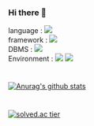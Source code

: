 ### Hi there 👋

<!--
**mankicho/mankicho** is a ✨ _special_ ✨ repository because its `README.md` (this file) appears on your GitHub profile.

Here are some ideas to get you started:

- 🔭 I’m currently working on ...
- 🌱 I’m currently learning ...
- 👯 I’m looking to collaborate on ...
- 🤔 I’m looking for help with ...
- 💬 Ask me about ...
- 📫 How to reach me: ...
- 😄 Pronouns: ...
- ⚡ Fun fact: ...
-->


language :  <img src="https://img.shields.io/badge/java-007396?style=flat-square&logo=java&logoColor=white"/><br>
framework :  <img src="https://img.shields.io/badge/spring-6DB33F?style=flat-square&logo=spring&logoColor=white"/><br>
DBMS : <img src="https://img.shields.io/badge/mysql-4479A1?style=flat-square&logo=spring&logoColor=white"/><br>
Environment : <img src="https://img.shields.io/badge/aws-232F3E?style=flat-square&logo=AmazonAWS&logoColor=white"/> <img src="https://img.shields.io/badge/linux-FCC624?style=flat-square&logo=linux&logoColor=white"/><br>
# 
[![Anurag's github stats](https://github-readme-stats.vercel.app/api?username=mankicho&show_icons=true&theme=highcontrast)](https://github.com/mankicho/github-readme-stats)
# 
[![solved.ac tier](http://mazassumnida.wtf/api/generate_badge?boj=skxz123)](https://solved.ac/skxz123)
